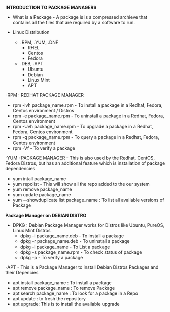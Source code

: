 **INTRODUCTION TO PACKAGE MANAGERS**

- What is a Package - A package is is a compressed archieve that contains all the files that are required by a software to run.

- Linux Distribution
  - .RPM, .YUM, .DNF
    - RHEL
    - Centos
    - Fedora
  - .DEB, .APT
    - Ubuntu
    - Debian
    - Linux Mint
    - APT

-RPM : REDHAT PACKAGE MANAGER

- rpm -ivh package_name.rpm - To install a package in a Redhat, Fedora, Centos environment / Distros
- rpm -e package_name.rpm - To uninstall a package in a Redhat, Fedora, Centos environment
- rpm -Uvh package_name.rpm - To upgrade a package in a Redhat, Fedora, Centos environment
- rpm -q package_name.rpm - To query a package in a Redhat, Fedora, Centos environment
- rpm -Vf <path to file> - To verify a package

-YUM : PACKAGE MANAGER - This is also used by the Redhat, CentOS, Fedora Distros, but has an additional feature which is installation of package dependencies.

- yum intall package_name
- yum repolist - This will show all the repo added to the our system
- yum remove package_name
- yum update package_name
- yum --showduplicate list package_name :  To list all available versions of Package

**Package Manager on DEBIAN DISTRO**
- DPKG : Debian Package Manager works for Distros like Ubuntu, PureOS, Linux Mint Distros
  - dpkg -i package_name.deb - To install a package 
  - dpkg -r package_name.deb - To uninstall a package 
  - dpkg -l package_name - To List a package 
  - dpkg -s package_name.rpm - To check status of package
  - dpkg -p <path to file> - To verify a package

-APT - This is a Package Manager to install Debian Distros Packages and their Depencies
  -  apt install package_name : To install a package
  -  apt remove package_name : To remove Package
  -  apt search package_name : To look for a package in a Repo
  -  apt update : to fresh the repository
  -  apt upgrade: This is to install the available upgrade